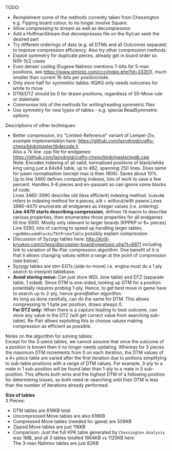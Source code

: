 TODO:
- Reimplement some of the methods currently taken from Chessington
  e.g. Fipping board colour, to no longer involve Square.  
- Allow compressing to stream as well as decompression
- Add a HuffmanStream that decompresses file on the fly/can seek the desired part
- Try different orderings of data (e.g. all DTMs and all Outcomes separate)
  to improve compression efficiency. Also try other compression methods.
- Exploit symmetry for duplicate pieces, already get in board order so N(N-1)/2 cases
- Even denser coding (Eugene Nalimov mentions 7-bits for 5-man positions, see https://www.stmintz.com/ccc/index.php?id=33351),
  much smaller than current 16-bits per position/side.
- Only store half for symmetric tables: KQKQ only needs outcomes for white to move  
- DTM/DTZ should be 0 for drawn positions, regardless of 50-Move rule or stalemate
- Commonise lots of the methods for writing/reading symmetric files
- Use symmetry for new types of tables - e.g. special ReadSymmetric options

Descriptions of other techniques:  
- Better compression, try "Limited-Reference" variant of Lempel-Ziv,
  example implementation here: https://github.com/lazydroid/crafty-chess/blob/master/tbdecode.h  
  Also a 7k line .cpp file for endgames: https://github.com/lazydroid/crafty-chess/blob/master/egtb.cpp  
    Note: Encodes indexing of all valid, normalised positions of black/white
  king using just a 64x64 table, up to 462, spanning 250 lines. Does same
  for pawn normalisation (except max is then 1806). Saves about 10%.  
    Up to line 3460 defines computing indexes, lots of work to save a few percent.
  Handles 3-6 pieces and en-passant so can ignore some blocks of code.  
    Lines 3460-3990 describe old (less efficient) indexing method. 
 `IndexNA` refers to indexing method for `N` pieces, `A`/`B` = without/with pawns
    Lines 3990-4470 enumerate all endgames as integer values (i.e. ordering).  
    **Line 4470 starts describing compression**, defines `TB` macro to describe
  various properties, then enumerates those properties for all endgames till line 5000.
  Mostly only relevant to larger boards (KPPKP or 6+ pieces)  
    Line 5350, lots of caching to speed up handling larger tables.  
    `rgpdbDecodeBlocks`/`TbtProbeTable` possibly explain compression
- Discussion of Syzygy tables here: http://kirill-kryukov.com/chess/discussion-board/viewtopic.php?t=6971
  including link to variation of Re-Pair compression algorithm. One benefit of it is that
  it allows changing values within a range at the point of compression (see below).
- Syzygy tables are stm-EGTs (side-to-move) i.e. engine must do a 1 ply search
  to interpret tablebase.
- **Avoid storing move:** Can just store WDL (one table) and DTZ (separate table, 1 sided).
  Since DTM is one-sided, looking up DTM for a position potentially requires probing 1-ply.
  Hence, to get best move in game have to search up to 2-ply, hence *grandfather algorithm*.  
  As long as done carefully, can do the same for DTM. This allows compressing to 1 byte per position, draws always 0.  
  **For DTZ only:** When there is a capture leading to best outcome, can store any value 
  in the DTZ (will get correct value from searching sub-table). Re-Pair allows exploiting this
  to choose values making compression as efficient as possible.

Notes on the algorithm for solving tables:  
Except for the 3-piece tables, we cannot assume that once the outcome of a position
is known then it no longer needs updating. Whereas for 3 pieces the maximum DTM increments
from 0 on each iteration, the DTM values of a 4+ piece table are varied after the first iteration
due to poitions simplifying to sub-table positions with a range of DTM values. For example,
3-ply to a mate in 1 sub-position will be found later than 1-ply to a mate in 5 sub-position.
This affects both wins and the highest DTM of a following position for determining losses,
so both need re-searching until their DTM is less than the number of iterations already performed.

**Size of tables**  
3 Pieces:
  - DTM tables are 616KB total  
  - Uncompressed Move tables are also 616KB
  - Compressed Move tables (needed for game) are 509KB
  - Zipped Move tables are just 116KB
  - Comparison: Just the full KPK table generated by `Chessington.Analysis` was 
      1MB, and all 3 tables totalled 1664KB vs 1125KB here  
      The 3-man Nalimov tables are just 62KB
